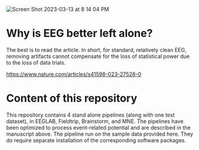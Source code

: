 ![Screen Shot 2023-03-13 at 8 14 04 PM](https://user-images.githubusercontent.com/1872705/224911989-4e8f2971-5f6a-469f-9022-b8eac2953346.png)

# Why is EEG better left alone?

The best is to read the article. In short, for standard, relatively clean EEG, removing artifacts cannot compensate for the loss of statistical power due to the loss of data trials. 

https://www.nature.com/articles/s41598-023-27528-0

# Content of this repository

This repository contains 4 stand alone pipelines (along with one test dataset), in EEGLAB, Fieldtrip, Brainstorm, and MNE. The pipelines have been optimized to process event-related potential and are described in the manuscript above. The pipeline run on the sample data provided here. They do require separate installation of the corresponding software packages.


